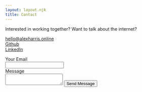 ```yaml
---
layout: layout.njk
title: Contact
---
```


<div class="w-full sm:w-4/5 mt-12 flex flex-col md:flex-row items-center justify-between gap-8 mx-auto">
    <!-- <span class="socko tracking-widest text-5xl pb-8 outline-text text-white link-white">get in touch</span>          -->
    <div class="w-full md:w-2/5 text-md lg:text-2xl prose dark:text-white">
        <!-- <h2 class="dark:text-white">Get in touch</h2> -->
        <p class="hidden md:block">
            Interested in working together? Want to talk about the internet?
        </p>  
        <p>
            <a class="underline" href="mailto:hello@alexharris.online">hello@alexharris.online</a><br />
            <a href="https://github.com/alexharris">Github</a><br />
            <a href="https://www.linkedin.com/in/alex-harris-a7425b90/">LinkedIn</a>
        </p>
    </div>
    <div class="w-full md:w-3/5">
        <form class="flex flex-col items-start w-full w-1/2" name="contact" netlify>
            <label class="w-full pb-4">
            <div class="pb-3 dark:text-white">Your Email</div>
            <input class="w-full border border-gray-300 h-12 p-2" type="email" name="email" required/>
            </label>
            <label class="w-full pb-4">
            <div class="pb-3 dark:text-white">Message</div>
            <textarea class="w-full border border-gray-300 h-16 md:h-36 p-2" name="message" required></textarea>
            </label>
            <button class="border dark:text-white border-gray-300 dark:border-white px-4 py-2 hover:bg-black hover:text-white cursor-pointer" type="submit">Send Message</button>
        </form> 
    </div>
</div>  

